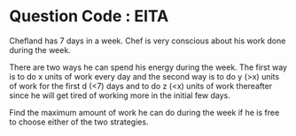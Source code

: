 # Question Code : EITA

Chefland has 7 days in a week. Chef is very conscious about his work done during the week.

There are two ways he can spend his energy during the week. The first way is to do x units of work every day and the second way is to do y (>x) units of work for the first d (<7) days and to do z (<x) units of work thereafter since he will get tired of working more in the initial few days.

Find the maximum amount of work he can do during the week if he is free to choose either of the two strategies.
